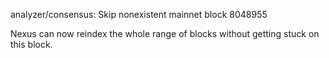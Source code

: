 analyzer/consensus: Skip nonexistent mainnet block 8048955

Nexus can now reindex the whole range of blocks without getting stuck on this
block.
